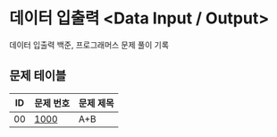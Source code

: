 # 데이터 입출력 <Data Input / Output>
데이터 입출력 백준, 프로그래머스 문제 풀이 기록
## 문제 테이블
|ID|문제 번호|문제 제목|
|---|------|---|
|00|[1000](https://www.acmicpc.net/problem/1000)|A+B|
